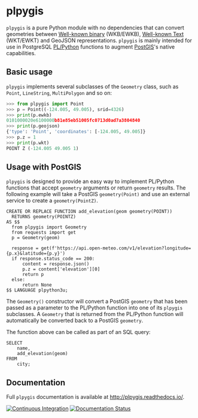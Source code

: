 # plpygis

`plpygis` is a pure Python module with no dependencies that can convert geometries between [Well-known binary](https://en.wikipedia.org/wiki/Well-known_binary) (WKB/EWKB), [Well-known Text](https://en.wikipedia.org/wiki/Well-known_text_representation_of_geometry) (WKT/EWKT) and GeoJSON representations. `plpygis` is mainly intended for use in PostgreSQL [PL/Python](https://www.postgresql.org/docs/current/plpython.html) functions to augment [PostGIS](https://postgis.net/)'s native capabilities.

## Basic usage

`plpygis` implements several subclasses of the `Geometry` class, such as `Point`, `LineString`, `MultiPolygon` and so on:

```python
>>> from plpygis import Point
>>> p = Point((-124.005, 49.005), srid=4326)
>>> print(p.ewkb)
0101000020e6100000b81e85eb51005fc0713d0ad7a3804840
>>> print(p.geojson)
{'type': 'Point', 'coordinates': [-124.005, 49.005]}
>>> p.z = 1
>>> print(p.wkt)
POINT Z (-124.005 49.005 1)
```

## Usage with PostGIS

`plpygis` is designed to provide an easy way to implement PL/Python functions that accept `geometry` arguments or return `geometry` results. The following example will take a PostGIS `geometry(Point)` and use an external service to create a `geometry(PointZ)`.

```pgsql
CREATE OR REPLACE FUNCTION add_elevation(geom geometry(POINT))
  RETURNS geometry(POINTZ)
AS $$
  from plpygis import Geometry
  from requests import get
  p = Geometry(geom)

  response = get(f'https://api.open-meteo.com/v1/elevation?longitude={p.x}&latitude={p.y}')
  if response.status_code == 200:
      content = response.json()
      p.z = content['elevation'][0]
      return p
  else:
      return None
$$ LANGUAGE plpython3u;
```

The `Geometry()` constructor will convert a PostGIS `geometry` that has been passed as a parameter to the PL/Python function into one of its `plpygis` subclasses. A `Geometry` that is returned from the PL/Python function will automatically be converted back to a PostGIS `geometry`.

The function above can be called as part of an SQL query:

```pgsql
SELECT
    name,
    add_elevation(geom)
FROM
    city;
```

## Documentation

Full `plpygis` documentation is available at <http://plpygis.readthedocs.io/>.

[![Continuous Integration](https://github.com/bosth/plpygis/workflows/tests/badge.svg)](https://github.com/bosth/plpygis/actions?query=workflow%3A%22tests%22) [![Documentation Status](https://readthedocs.org/projects/plpygis/badge/?version=latest)](http://plpygis.readthedocs.io/en/latest/?badge=latest)
